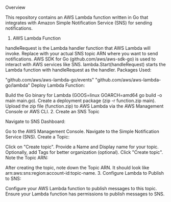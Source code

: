 Overview

This repository contains an AWS Lambda function written in Go that integrates with Amazon Simple Notification Service (SNS) for sending notifications.

1. AWS Lambda Function

  handleRequest is the Lambda handler function that AWS Lambda will invoke.
  Replace <your-sns-topic-arn> with your actual SNS topic ARN where you want to send notifications.
  AWS SDK for Go (github.com/aws/aws-sdk-go) is used to interact with AWS services like SNS.
  lambda.Start(handleRequest) starts the Lambda function with handleRequest as the handler.
  Packages Used:

  "github.com/aws/aws-lambda-go/events"
  "github.com/aws/aws-lambda-go/lambda"
  Deploy Lambda Function:

  Build the Go binary for Lambda (GOOS=linux GOARCH=amd64 go build -o main main.go).
  Create a deployment package (zip -r function.zip main).
  Upload the zip file (function.zip) to AWS Lambda via the AWS Management Console or AWS CLI.
2. Create an SNS Topic

  Navigate to SNS Dashboard:

  Go to the AWS Management Console.
  Navigate to the Simple Notification Service (SNS).
  Create a Topic:

  Click on "Create topic".
  Provide a Name and Display name for your topic.
  Optionally, add Tags for better organization (optional).
  Click "Create topic".
  Note the Topic ARN:

  After creating the topic, note down the Topic ARN. It should look like arn:aws:sns:region:account-id:topic-name.
3. Configure Lambda to Publish to SNS:

  Configure your AWS Lambda function to publish messages to this topic.
  Ensure your Lambda function has permissions to publish messages to SNS.
